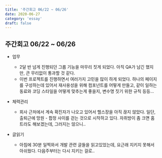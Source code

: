 ```yaml
---
title: '주간회고 06/22 ~ 06/26'
date: 2020-06-27
category: 'essay'
draft: false
---
```


## 주간회고 06/22 ~ 06/26

- 업무

  - 2달 반 넘게 진행되던 그룹 기능을 마무리 짓게 되었다. 아직 QA가 남긴 했지만, 큰 무리없이 통과할 것 같다.
  - 이번 프로젝트를 진행하면서 여러가지 고민을 많이 하게 되었다. 하나의 페이지를 구성하는데 있어서 재사용성을 위해 컴포넌트를 어떻게 만들고,
    같이 일하는 동료와 코딩 스타일을 어떻게 맞추는게 좋을지, 변수명 짓기 위한 규칙 등등...

- 체력관리

  - 회사 근처에서 계속 확진자가 나오고 있어서 헬스장을 아직 끊지 않았다. 일단, 출퇴근에 망원 - 합정 사이를 걷는 것으로
    시작하고 있다. 자취방이 좀 크면 홈트라도 해보겠는데, 그러지는 않으니..

- 글읽기
  - 아침에 30분 일찍와서 개발 관련 글들을 읽고있었는데, 요근래 지키지 못해서 아쉬웠다. 다음주부터는 다시 지키는 걸로..

